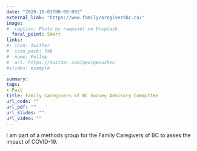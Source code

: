 ```yaml
---
date: "2020-10-01T00:00:00Z"
external_link: "https://www.familycaregiversbc.ca/"
image:
#  caption: Photo by rawpixel on Unsplash
  focal_point: Smart
links:
#- icon: twitter
#  icon_pack: fab
#  name: Follow
#  url: https://twitter.com/georgecushen
#slides: example

summary: 
tags:
- Past   
title: Family Caregivers of BC Survey Advisory Committee
url_code: ""
url_pdf: ""
url_slides: ""
url_video: ""
---
```


I am part of a methods group for the Family Caregivers of BC to asses the impact of COVID-19.
